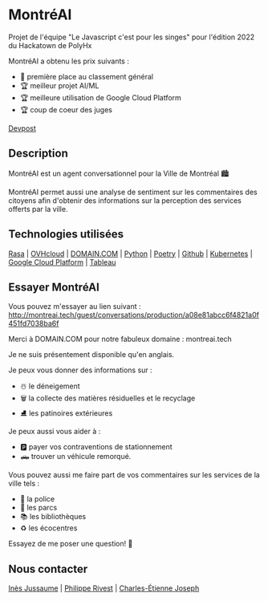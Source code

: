 # MontréAI
Projet de l'équipe "Le Javascript c'est pour les singes" pour l'édition 2022 du Hackatown de PolyHx

MontréAI a obtenu les prix suivants :
- 🥇 première place au classement général
- 🏆 meilleur projet AI/ML
- 🏆 meilleure utilisation de Google Cloud Platform
- 🏆 coup de coeur des juges

[Devpost](https://devpost.com/software/montreai)

## Description
MontréAI est un agent conversationnel pour la Ville de Montréal 🏙️

MontréAI permet aussi une analyse de sentiment sur les commentaires des citoyens afin d'obtenir des informations sur la perception des services offerts par la ville.

## Technologies utilisées
[Rasa](https://rasa.com) |
[OVHcloud](https://www.ovhcloud.com/fr-ca/) |
[DOMAIN.COM](https://www.domain.com) |
[Python](https://www.python.org) |
[Poetry](https://python-poetry.org) |
[Github](https://github.com) |
[Kubernetes](https://kubernetes.io/fr/) |
[Google Cloud Platform](https://cloud.google.com) |
[Tableau](https://www.tableau.com)

## Essayer MontréAI
Vous pouvez m'essayer au lien suivant : http://montreai.tech/guest/conversations/production/a08e81abcc6f4821a0f451fd7038ba6f

Merci à DOMAIN.COM pour notre fabuleux domaine : montreai.tech

Je ne suis présentement disponible qu'en anglais.

Je peux vous donner des informations sur :
- ☃️ le déneigement
- 🗑️ la collecte des matières résiduelles et le recyclage
- ⛸️ les patinoires extérieures

Je peux aussi vous aider à :
- 🅿️ payer vos contraventions de stationnement
- 🛻 trouver un véhicule remorqué.

Vous pouvez aussi me faire part de vos commentaires sur les services de la ville tels :
- 👮 la police
- 🌳 les parcs
- ‍📚 les bibliothèques
- ♻️ les écocentres

Essayez de me poser une question! 🙂

## Nous contacter
[Inès Jussaume](https://www.linkedin.com/in/ines-jussaume/) |
[Philippe Rivest](https://www.linkedin.com/in/philippe-rivest/) |
[Charles-Étienne Joseph](https://www.linkedin.com/in/charles-etienne-joseph/)
